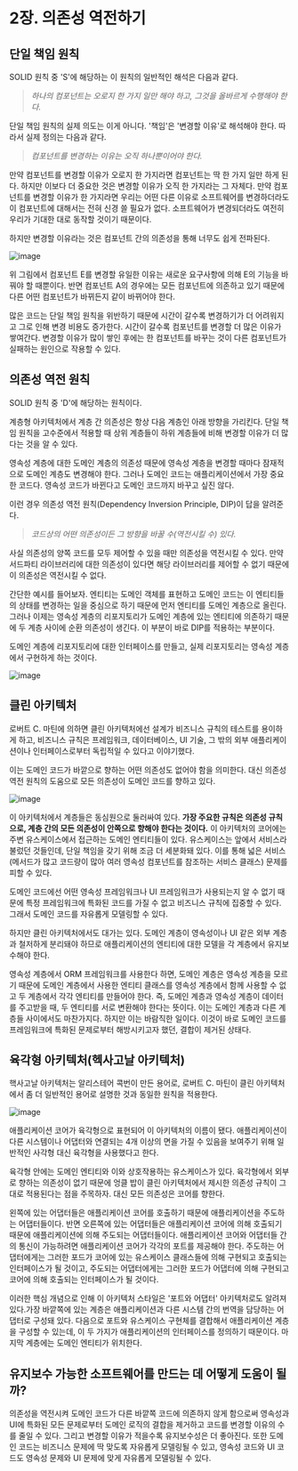 # 2장. 의존성 역전하기
## 단일 책임 원칙
SOLID 원칙 중 'S'에 해당하는 이 원칙의 일반적인 해석은 다음과 같다.

> *하나의 컴포넌트는 오로지 한 가지 일만 해야 하고, 그것을 올바르게 수행해야 한다.*

단일 책임 원칙의 실제 의도는 이게 아니다. '책임'은 '변경할 이유'로 해석해야 한다. 따라서 실제 정의는 다음과 같다.

> *컴포넌트를 변경하는 이유는 오직 하나뿐이어야 한다.*

만약 컴포넌트를 변경할 이유가 오로지 한 가지라면 컴포넌트는 딱 한 가지 일만 하게 된다. 하지만 이보다 더 중요한 것은 변경할 이유가 오직 한 가지라는 그 자체다. 만약 컴포넌트를 변경할 이유가 한 가지라면 우리는 어떤 다른 이유로 소프트웨어를 변경하더라도 이 컴포넌트에 대해서는 전혀 신경 쓸 필요가 없다. 소프트웨어가 변경되더라도 여전히 우리가 기대한 대로 동작할 것이기 때문이다.

하지만 변경할 이유라는 것은 컴포넌트 간의 의존성을 통해 너무도 쉽게 전파된다.

![image](https://github.com/alanhakhyeonsong/LetsReadBooks/assets/60968342/76b0c354-813c-47b1-a33e-8bcb71851fe1)

위 그림에서 컴포넌트 E를 변경할 유일한 이유는 새로운 요구사항에 의해 E의 기능을 바꿔야 할 때뿐이다. 반면 컴포넌트 A의 경우에는 모든 컴포넌트에 의존하고 있기 때문에 다른 어떤 컴포넌트가 바뀌든지 같이 바뀌어야 한다.

많은 코드는 단일 책임 원칙을 위반하기 때문에 시간이 갈수록 변경하기가 더 어려워지고 그로 인해 변경 비용도 증가한다. 시간이 갈수록 컴포넌트를 변경할 더 많은 이유가 쌓여간다. 변경할 이유가 많이 쌓인 후에는 한 컴포넌트를 바꾸는 것이 다른 컴포넌트가 실패하는 원인으로 작용할 수 있다.

## 의존성 역전 원칙
SOLID 원칙 중 'D'에 해당하는 원칙이다.

계층형 아키텍처에서 계층 간 의존성은 항상 다음 계층인 아래 방향을 가리킨다. 단일 책임 원칙을 고수준에서 적용할 때 상위 계층들이 하위 계층들에 비해 변경할 이유가 더 많다는 것을 알 수 있다.

영속성 계층에 대한 도메인 계층의 의존성 때문에 영속성 계층을 변경할 때마다 잠재적으로 도메인 계층도 변경해야 한다. 그러나 도메인 코드는 애플리케이션에서 가장 중요한 코드다. 영속성 코드가 바뀐다고 도메인 코드까지 바꾸고 싶진 않다.

이런 경우 의존성 역전 원칙(Dependency Inversion Principle, DIP)이 답을 알려준다.

> *코드상의 어떤 의존성이든 그 방향을 바꿀 수(역전시킬 수) 있다.*

사실 의존성의 양쪽 코드를 모두 제어할 수 있을 때만 의존성을 역전시킬 수 있다. 만약 서드파티 라이브러리에 대한 의존성이 있다면 해당 라이브러리를 제어할 수 없기 때문에 이 의존성은 역전시킬 수 없다.

간단한 예시를 들어보자. 엔티티는 도메인 객체를 표현하고 도메인 코드는 이 엔티티들의 상태를 변경하는 일을 중심으로 하기 때문에 먼저 엔티티를 도메인 계층으로 올린다. 그러나 이제는 영속성 계층의 리포지토리가 도메인 계층에 있는 엔티티에 의존하기 때문에 두 계층 사이에 순환 의존성이 생긴다. 이 부분이 바로 DIP를 적용하는 부분이다.

도메인 계층에 리포지토리에 대한 인터페이스를 만들고, 실제 리포지토리는 영속성 계층에서 구현하게 하는 것이다.

![image](https://github.com/alanhakhyeonsong/LetsReadBooks/assets/60968342/4de6da32-3fd6-4e34-8607-9aab2e73fb7f)

## 클린 아키텍처
로버트 C. 마틴에 의하면 클린 아키텍처에선 설계가 비즈니스 규칙의 테스트를 용이하게 하고, 비즈니스 규칙은 프레임워크, 데이터베이스, UI 기술, 그 밖의 외부 애플리케이션이나 인터페이스로부터 독립적일 수 있다고 이야기했다.

이는 도메인 코드가 바깥으로 향하는 어떤 의존성도 없어야 함을 의미한다. 대신 의존성 역전 원칙의 도움으로 모든 의존성이 도메인 코드를 향하고 있다.

![image](https://github.com/alanhakhyeonsong/LetsReadBooks/assets/60968342/81f4bfeb-13ed-4752-bc3b-3bb0bc7b1986)

이 아키텍처에서 계층들은 동심원으로 둘러싸여 있다. **가장 주요한 규칙은 의존성 규칙으로, 계층 간의 모든 의존성이 안쪽으로 향해야 한다는 것이다.** 이 아키텍처의 코어에는 주변 유스케이스에서 접근하는 도메인 엔티티들이 있다. 유스케이스는 앞에서 서비스라 불렀던 것들인데, 단일 책임을 갖기 위해 조금 더 세분화돼 있다. 이를 통해 넓은 서비스(메서드가 많고 코드량이 많아 여러 영속성 컴포넌트를 참조하는 서비스 클래스) 문제를 피할 수 있다.

도메인 코드에선 어떤 영속성 프레임워크나 UI 프레임워크가 사용되는지 알 수 없기 때문에 특정 프레임워크에 특화된 코드를 가질 수 없고 비즈니스 규칙에 집중할 수 있다. 그래서 도메인 코드를 자유롭게 모델링할 수 있다.

하지만 클린 아키텍처에서도 대가는 있다. 도메인 계층이 영속성이나 UI 같은 외부 계층과 철저하게 분리돼야 하므로 애플리케이션의 엔티티에 대한 모델을 각 계층에서 유지보수해야 한다.

영속성 계층에서 ORM 프레임워크를 사용한다 하면, 도메인 계층은 영속성 계층을 모르기 때문에 도메인 계층에서 사용한 엔티티 클래스를 영속성 계층에서 함께 사용할 수 없고 두 계층에서 각각 엔티티를 만들어야 한다. 즉, 도메인 계층과 영속성 계층이 데이터를 주고받을 때, 두 엔티티를 서로 변환해야 한다는 뜻이다. 이는 도메인 계층과 다른 계층들 사이에서도 마찬가지다. 하지만 이는 바람직한 일이다. 이것이 바로 도메인 코드를 프레임워크에 특화된 문제로부터 해방시키고자 했던, 결합이 제거된 상태다.

## 육각형 아키텍처(헥사고날 아키텍처)
핵사고날 아키텍처는 알리스테어 콕번이 만든 용어로, 로버트 C. 마틴이 클린 아키텍처에서 좀 더 일반적인 용어로 설명한 것과 동일한 원칙을 적용한다.

![image](https://github.com/alanhakhyeonsong/LetsReadBooks/assets/60968342/8716950f-19da-4730-8e66-f8e7d56b6724)

애플리케이션 코어가 육각형으로 표현되어 이 아키텍처의 이름이 됐다. 애플리케이션이 다른 시스템이나 어댑터와 연결되는 4개 이상의 면을 가질 수 있음을 보여주기 위해 일반적인 사각형 대신 육각형을 사용했다고 한다.

육각형 안에는 도메인 엔티티와 이와 상호작용하는 유스케이스가 있다. 육각형에서 외부로 향하는 의존성이 없기 때문에 엉클 밥이 클린 아키텍처에서 제시한 의존성 규칙이 그대로 적용된다는 점을 주목하자. 대신 모든 의존성은 코어를 향한다.

왼쪽에 있는 어댑터들은 애플리케이션 코어를 호출하기 때문에 애플리케이션을 주도하는 어댑터들이다. 반면 오른쪽에 있는 어댑터들은 애플리케이션 코어에 의해 호출되기 때문에 애플리케이션에 의해 주도되는 어댑터들이다. 애플리케이션 코어와 어댑터들 간의 통신이 가능하려면 애플리케이션 코어가 각각의 포트를 제공해야 한다. 주도하는 어댑터에게는 그러한 포드가 코어에 있는 유스케이스 클래스들에 의해 구현되고 호출되는 인터페이스가 될 것이고, 주도되는 어댑터에게는 그러한 포드가 어댑터에 의해 구현되고 코어에 의해 호출되는 인터페이스가 될 것이다.

이러한 핵심 개념으로 인해 이 아키텍처 스타일은 '포트와 어댑터' 아키텍처로도 알려져 있다.가장 바깥쪽에 있는 계층은 애플리케이션과 다른 시스템 간의 번역을 담당하는 어댑터로 구성돼 있다. 다음으로 포트와 유스케이스 구현체를 결합해서 애플리케이션 계층을 구성할 수 있는데, 이 두 가지가 애플리케이션의 인터페이스를 정의하기 때문이다. 마지막 계층에는 도메인 엔티티가 위치한다.

## 유지보수 가능한 소프트웨어를 만드는 데 어떻게 도움이 될까?
의존성을 역전시켜 도메인 코드가 다른 바깥쪽 코드에 의존하지 않게 함으로써 영속성과 UI에 특화된 모든 문제로부터 도메인 로직의 결합을 제거하고 코드를 변경할 이유의 수를 줄일 수 있다. 그리고 변경할 이유가 적을수록 유지보수성은 더 좋아진다. 또한 도메인 코드는 비즈니스 문제에 딱 맞도록 자유롭게 모델링될 수 있고, 영속성 코드와 UI 코드도 영속성 문제와 UI 문제에 맞게 자유롭게 모델링될 수 있다.